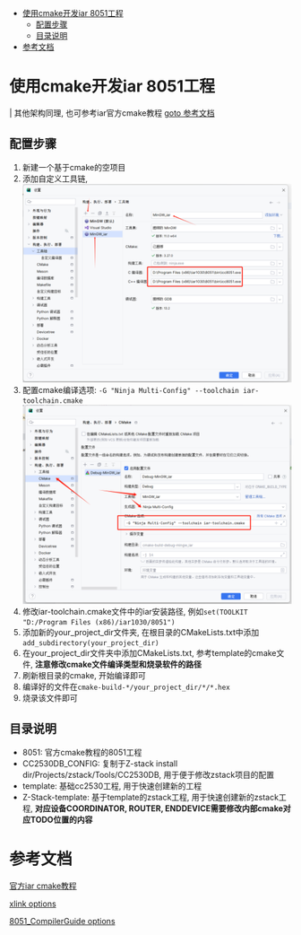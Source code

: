 <!-- TOC -->

* [使用cmake开发iar 8051工程](#使用cmake开发iar-8051工程)
    * [配置步骤](#配置步骤)
    * [目录说明](#目录说明)
* [参考文档](#参考文档)

<!-- TOC -->

# 使用cmake开发iar 8051工程

| 其他架构同理, 也可参考iar官方cmake教程 [goto 参考文档](#参考文档)

## 配置步骤

1. 新建一个基于cmake的空项目
2. 添加自定义工具链, ![img.png](resources/toolchain.png)
3. 配置cmake编译选项: `-G "Ninja Multi-Config" --toolchain iar-toolchain.cmake` ![img_1.png](resources/cmake.png)
4. 修改iar-toolchain.cmake文件中的iar安装路径, 例如`set(TOOLKIT "D:/Program Files (x86)/iar1030/8051")`
5. 添加新的your_project_dir文件夹, 在根目录的CMakeLists.txt中添加`add_subdirectory(your_project_dir)`
6. 在your_project_dir文件夹中添加CMakeLists.txt, 参考template的cmake文件, **注意修改cmake文件编译类型和烧录软件的路径**
7. 刷新根目录的cmake, 开始编译即可
8. 编译好的文件在`cmake-build-*/your_project_dir/*/*.hex`
9. 烧录该文件即可

## 目录说明

- 8051: 官方cmake教程的8051工程
- CC2530DB_CONFIG: 复制于Z-stack install dir/Projects/zstack/Tools/CC2530DB, 用于便于修改zstack项目的配置
- template: 基础cc2530工程, 用于快速创建新的工程
- Z-Stack-template: 基于template的zstack工程, 用于快速创建新的zstack工程,  **对应设备COORDINATOR, ROUTER,
  ENDDEVICE需要修改内部cmake对应TODO位置的内容**

# 参考文档

[官方iar cmake教程](https://github.com/IARSystems/cmake-tutorial/blob/master/README.md)

[xlink options](resources/xlink_ENU.pdf)

[8051_CompilerGuide options](https://wwwfiles.iar.com/8051/webic/doc/EW8051_CompilerGuide.pdf)